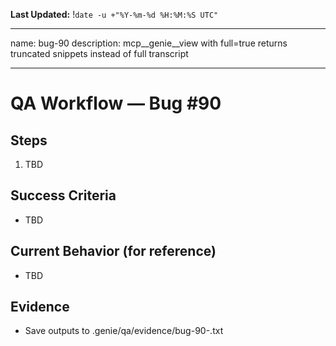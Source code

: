 **Last Updated:** !`date -u +"%Y-%m-%d %H:%M:%S UTC"`

---
name: bug-90
description: mcp__genie__view with full=true returns truncated snippets instead of full transcript

---

# QA Workflow — Bug #90

## Steps
1. TBD

## Success Criteria
- TBD

## Current Behavior (for reference)
- TBD

## Evidence
- Save outputs to .genie/qa/evidence/bug-90-<timestamp>.txt
